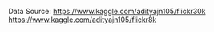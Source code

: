 Data Source:
https://www.kaggle.com/adityajn105/flickr30k
https://www.kaggle.com/adityajn105/flickr8k
